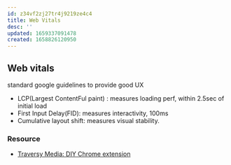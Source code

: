```yaml
---
id: z34vf2zj27tr4j9219ze4c4
title: Web Vitals
desc: ''
updated: 1659337091478
created: 1658826120950
---
```


## Web vitals
standard google guidelines to provide good UX
- LCP(Largest ContentFul paint) : measures loading perf, within 2.5sec of initial load
- First Input Delay(FID): measures interactivity, 100ms
- Cumulative layout shift: measures visual stability.

### Resource
- [Traversy Media: DIY Chrome extension](https://www.youtube.com/watch?v=8B8LUn6XEkA)